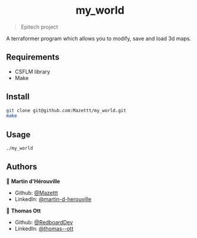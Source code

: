 <h1 align="center">my_world</h1>

> Epitech project

A terraformer program which allows you to modify, save and load 3d maps.

## Requirements

- CSFLM library
- Make

## Install

```sh
git clone git@github.com:Mazettt/my_world.git
make
```

## Usage

```sh
./my_world
```

## Authors

👤 **Martin d'Hérouville**

* Github: [@Mazettt](https://github.com/Mazettt)
* LinkedIn: [@martin-d-herouville](https://linkedin.com/in/martin-d-herouville)

👤 **Thomas Ott**

* Github: [@RedboardDev](https://github.com/RedboardDev)
* LinkedIn: [@thomas--ott](https://linkedin.com/in/thomas--ott)
